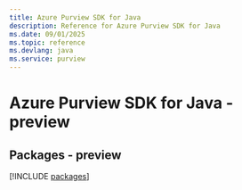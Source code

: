 ```yaml
---
title: Azure Purview SDK for Java
description: Reference for Azure Purview SDK for Java
ms.date: 09/01/2025
ms.topic: reference
ms.devlang: java
ms.service: purview
---
```

# Azure Purview SDK for Java - preview
## Packages - preview
[!INCLUDE [packages](purview-index.md)]